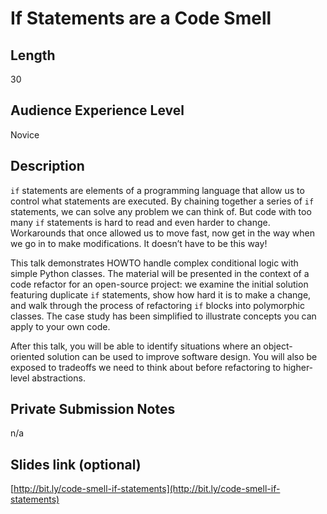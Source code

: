 # If Statements are a Code Smell

## Length

30

## Audience Experience Level

Novice

## Description

`if` statements are elements of a programming language that allow us to control what statements are executed. By chaining together a series of `if` statements, we can solve any problem we can think of. But code with too many `if` statements is hard to read and even harder to change. Workarounds that once allowed us to move fast, now get in the way when we go in to make modifications. It doesn’t have to be this way!

This talk demonstrates HOWTO handle complex conditional logic with simple Python classes. The material will be presented in the context of a code refactor for an open-source project: we examine the initial solution featuring duplicate `if` statements, show how hard it is to make a change, and walk through the process of refactoring `if` blocks into polymorphic classes. The case study has been simplified to illustrate concepts you can apply to your own code.

After this talk, you will be able to identify situations where an object-oriented solution can be used to improve software design. You will also be exposed to tradeoffs we need to think about before refactoring to higher-level abstractions.

## Private Submission Notes

n/a

## Slides link (optional)

[http://bit.ly/code-smell-if-statements](http://bit.ly/code-smell-if-statements)
